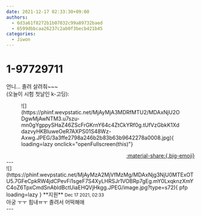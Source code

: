 ```yaml
---
date: 2021-12-17 02:33:30+09:00
authors:
  - 6d3a61f8272b1b07032c99a89732baed
  - 6599dbbcaa26237c2ab0f3becb421b45
categories:
  - Jiwon
---
```


# 1-97729711

<div class="post-container" markdown="1">
<div class="content-container md-sidebar__scrollwrap" markdown="1">

언니... 졸려 살려줘~~~<br>(오늘이 시험 첫날인 k-고딩):
<figure markdown="1">
![](https://phinf.wevpstatic.net/MjAyMjA3MDRfMTU2/MDAxNjU2ODgwMjAwNTM3.u7szu-mn0gYgppySHaZ46ZScFrGKrnY64c4ZtCkYRf0g.tUfVzGbkK1XddazvyHKBluweOeR7AXPS01S48Wz-Axwg.JPEG/3a3ffe2798a246b2b83b63b9642278a0008.jpg){ loading=lazy onclick="openFullscreen(this)"}
</figure>


</div>
</div>

<div style="text-align: right;" markdown="1">
<a href="https://weverse.io/fromis9/fanpost/1-97729711" style="text-align: right;">:material-share:{.big-emoji}</a>
</div>
---

<div class="comments-container md-sidebar__scrollwrap" markdown="1">
<div class="comment" markdown="1">
<div class='id-container' markdown="1">
![](https://phinf.wevpstatic.net/MjAyMzA2MjVfMzMg/MDAxNjg3NjU0MTExOTU5.7GFeCpkRW4jdCPevFi1sgeF7S4XyLHRSJr1VOBRp7gEg.mY0LxqknzXmYC4oZ6TpxCmdSnAbldBctUiaEHQVjHkgg.JPEG/image.jpg?type=s72){ pfp loading=lazy }
**<span class="artist">지원</span>** <small>Dec 17 2021, 02:33</small><br>
</div>
<div class='comment-body' markdown="1">
아궁 ㅜㅜ 힘내ㅠㅜ 졸려서 어떡해애
</div>
</div>
</div>
---
